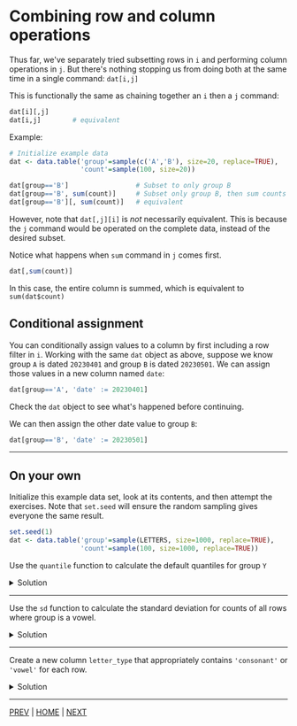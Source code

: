 # Combining row and column operations

Thus far, we've separately tried subsetting rows in `i` and performing column operations in `j`.
But there's nothing stopping us from doing both at the same time in a single command: `dat[i,j]`

This is functionally the same as chaining together an `i` then a `j` command:

```R
dat[i][,j]
dat[i,j]        # equivalent
```

Example:

```R
# Initialize example data
dat <- data.table('group'=sample(c('A','B'), size=20, replace=TRUE),
                  'count'=sample(100, size=20))

dat[group=='B']                 # Subset to only group B
dat[group=='B', sum(count)]     # Subset only group B, then sum counts
dat[group=='B'][, sum(count)]   # equivalent
```

However, note that `dat[,j][i]` is *not* necessarily equivalent. This is because the `j` command would be operated on the complete data, instead of the desired subset.

Notice what happens when `sum` command in `j` comes first.
```R
dat[,sum(count)]
```
In this case, the entire column is summed, which is equivalent to `sum(dat$count)`


## Conditional assignment

You can conditionally assign values to a column by first including a row filter in `i`. Working with the same `dat` object as above, suppose we know group `A` is dated `20230401` and group `B` is dated `20230501`. We can assign those values in a new column named `date`:

```R
dat[group=='A', 'date' := 20230401]
```
Check the `dat` object to see what's happened before continuing.

We can then assign the other date value to group `B`:
```R
dat[group=='B', 'date' := 20230501]
```

---

## On your own

Initialize this example data set, look at its contents, and then attempt the exercises.
Note that `set.seed` will ensure the random sampling gives everyone the same result.

```R
set.seed(1)
dat <- data.table('group'=sample(LETTERS, size=1000, replace=TRUE),
                  'count'=sample(100, size=1000, replace=TRUE))
```

Use the `quantile` function to calculate the default quantiles for group `Y`

<details><summary>Solution</summary>

```R
dat[group=='Y', quantile(count)]
```

yielding the result

```
   0%   25%   50%   75%  100% 
 2.00 23.00 45.00 58.75 99.00 
```

</details>

---

Use the `sd` function to calculate the standard deviation for counts of all rows where group is a vowel.

<details><summary>Solution</summary>


```R
# define vowel values
vowels <- c('A','E','I','O','U')

# reminder: %in% selects rows where a column matches anything in a set
dat[group %in% vowels]

# calculate standard deviation after subsetting
dat[group %in% vowels, sd(count)]
```

</details>

---

Create a new column `letter_type` that appropriately contains `'consonant'` or `'vowel'` for each row.

<details><summary>Solution</summary>

```R
vowels <- c('A','E','I','O','U')
dat[group %in% vowels, 'letter_type' := 'vowel']
dat[! group %in% vowels, 'letter_type' := 'consonant']
```

</details>

---

[PREV](B.md) | [HOME](/README.md) | [NEXT](D.md)
